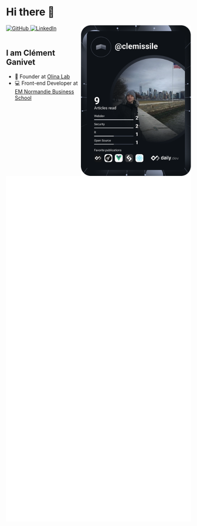 # Hi there 👋

<div align="left">
  <a href="https://github.com/clemissile">
    <img
      src="https://img.shields.io/github/followers/clemissile?label=Follow&logo=github&style=flat-square&color=1da1f2&logoColor=ffffff"
      alt="GitHub"
    />
  </a>
  <a href="https://www.linkedin.com/in/clementganivet/" target="_blank">
    <img
      src="https://img.shields.io/static/v1?logo=linkedin&style=flat-square&color=0072b1&label=LinkedIn&message=%E2%98%86"
      alt="LinkedIn"
    />
  </a>

  <a href="https://app.daily.dev/clemissile" target="_blank">
    <img
      width="300"
      align="right"
      src="https://raw.githubusercontent.com/clemissile/clemissile/devcard/devcard.svg"
    />
    <!-- <img
      src="https://github.com/clemissile/clemissile/blob/devcard/devcard.svg"
      width="400"
      alt="Clément GANIVET's Dev Card"
    /> -->
  </a>
</div>

<br />

## I am Clément Ganivet

- 🔭 Founder at [Olina Lab](https://olinalab.fr)
- 💻 Front-end Developer at [EM Normandie Business School](https://www.em-normandie.com)

![Metrics](https://raw.githubusercontent.com/clemissile/clemissile/github-metrics/github-metrics.svg)

<!--
**clemissile/clemissile** is a ✨ _special_ ✨ repository because its `README.md` (this file) appears on your GitHub profile.

Here are some ideas to get you started:

- 🔭 I’m currently working on ...
- 🌱 I’m currently learning ...
- 👯 I’m looking to collaborate on ...
- 🤔 I’m looking for help with ...
- 💬 Ask me about ...
- 📫 How to reach me: ...
- 😄 Pronouns: ...
- ⚡ Fun fact: ...
-->
